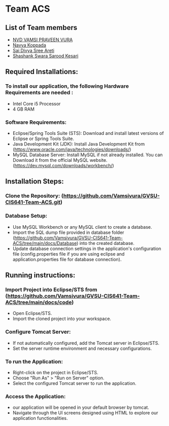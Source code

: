 # Team ACS
## List of Team members

* [NVD VAMSI PRAVEEN VURA](https://github.com/Vamsivura/CIS641-HW2-Vamsivura)
* [Navya Koppada](https://github.com/NavyaKoppada/CIS641-HW2-Koppada "Navya Homework02 Page")
* [Sai Divya Sree Areti](https://github.com/Divyaareti0069/CIS641-HW2-Areti)
* [Shashank Swara Sarood Kesari](https://github.com/saroodshashank/CIS641-HW2-kesari)

## Required Installations:

### To install our application, the following Hardware Requirements are needed :
* Intel Core i5 Processor
* 4 GB RAM

### Software Requirements:
* Eclipse/Spring Tools Suite (STS):
    Download and install latest versions of  Eclipse or Spring Tools Suite.
* Java Development Kit (JDK):
    Install Java Development Kit from (https://www.oracle.com/java/technologies/downloads/)
* MySQL Database Server:
    Install MySQL if not already installed. You can Download it from the official MySQL website.(https://dev.mysql.com/downloads/workbench/)

## Installation Steps:

### Clone the Repository: (https://github.com/Vamsivura/GVSU-CIS641-Team-ACS.git)

### Database Setup:

* Use MySQL Workbench or any MySQL client to create a database.
* Import the SQL dump file provided in database folder (https://github.com/Vamsivura/GVSU-CIS641-Team-ACS/tree/main/docs/Database) into the created database.
* Update database connection settings in the application's configuration file (config.properties file if you are using eclipse and  application.properties file for database connection).

## Running instructions:

### Import Project into Eclipse/STS from (https://github.com/Vamsivura/GVSU-CIS641-Team-ACS/tree/main/docs/code)

* Open Eclipse/STS.
* Import the cloned project into your workspace.

### Configure Tomcat Server:

* If not automatically configured, add the Tomcat server in Eclipse/STS.
* Set the server runtime environment and necessary configurations.

### To run the Application:

* Right-click on the project in Eclipse/STS.
* Choose "Run As"  > "Run on Server" option.
* Select the configured Tomcat server to run the application.

### Access the Application:

* our application will be opened in your default browser by tomcat.
* Navigate through the UI screens designed using HTML to explore our application functionalities.
